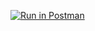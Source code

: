 [![Run in Postman](https://run.pstmn.io/button.svg)](https://app.getpostman.com/run-collection/fd7de981618d15412236#?env%5BHW2%5D=W3siZGVzY3JpcHRpb24iOnsiY29udGVudCI6IiIsInR5cGUiOiJ0ZXh0L3BsYWluIn0sInZhbHVlIjoiSldUIGV5SmhiR2NpT2lKSVV6STFOaUlzSW5SNWNDSTZJa3BYVkNKOS5leUpwWkNJNklqVmpPR1l3WkRkaE9HVTFPVFJtTURBd05ETTFPV0kxWWlJc0luVnpaWEp1WVcxbElqb2laMkZxYjI0aUxDSnBZWFFpT2pFMU5UUTNNRE14T1RGOS5fZmozV3llUndaVDNhMWtCbUlwOUs2ZGR0eUlOc0NkYlRGU1UxSE12WjA4Iiwia2V5IjoidG9rZW4iLCJlbmFibGVkIjp0cnVlfV0=)
